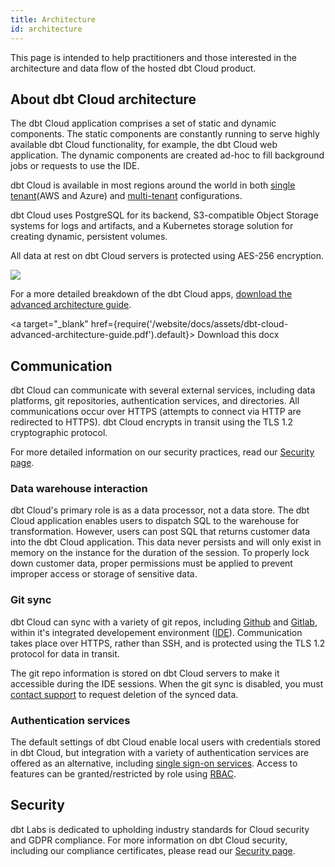 ```yaml
---
title: Architecture
id: architecture
---
```


This page is intended to help practitioners and those interested in the architecture and data flow of the hosted dbt Cloud product.

## About dbt Cloud architecture

The dbt Cloud application comprises a set of static and dynamic components. The static components are constantly running to serve highly available dbt Cloud functionality, for example, the dbt Cloud web application. The dynamic components are created ad-hoc to fill background jobs or requests to use the IDE. 

dbt Cloud is available in most regions around the world in both [single tenant](/docs/cloud/about-cloud/tenancy#single-tenant)(AWS and Azure) and [multi-tenant](/docs/cloud/about-cloud/tenancy#multi-tenant) configurations.  

dbt Cloud uses PostgreSQL for its backend, S3-compatible Object Storage systems for logs and artifacts, and a Kubernetes storage solution for creating dynamic, persistent volumes. 

All data at rest on dbt Cloud servers is protected using AES-256 encryption. 

<img src="/img/docs/dbt-cloud/on-premises/data-flows.png" />

For a more detailed breakdown of the dbt Cloud apps, [download the advanced architecture guide](/website/docs/assets/dbt-cloud-advanced-architecture-guide.pdf).

<a target="\_blank" href={require('/website/docs/assets/dbt-cloud-advanced-architecture-guide.pdf').default}> Download this docx </a>

## Communication

dbt Cloud can communicate with several external services, including data platforms, git repositories, authentication services, and directories. All communications occur over HTTPS (attempts to connect via HTTP are redirected to HTTPS). dbt Cloud encrypts in transit using the TLS 1.2 cryptographic protocol. 

For more detailed information on our security practices, read our [Security page](https://getdbt.com/security).

### Data warehouse interaction

dbt Cloud's primary role is as a data processor, not a data store. The dbt Cloud application enables users to dispatch SQL to the warehouse for transformation. However, users can post SQL that returns customer data into the dbt Cloud application. This data never persists and will only exist in memory on the instance for the duration of the session. To properly lock down customer data, proper <Term id="data-warehouse" /> permissions must be applied to prevent improper access or storage of sensitive data.

### Git sync

dbt Cloud can sync with a variety of git repos, including [Github](/docs/cloud/git/connect-github) and [Gitlab](/docs/cloud/git/connect-gitlab), within it's integrated developement environment ([IDE](/docs/get-started/develop-in-the-cloud)). Communication takes place over HTTPS, rather than SSH, and is protected using the TLS 1.2 protocol for data in transit.

The git repo information is stored on dbt Cloud servers to make it accessible during the IDE sessions. When the git sync is disabled, you must [contact support](mailto:support@getdbt.com) to request deletion of the synced data. 

### Authentication services

The default settings of dbt Cloud enable local users with credentials stored in dbt Cloud, but integration with a variety of authentication services are offered as an alternative, including [single sign-on services](/docs/cloud/manage-access/sso-overview). Access to features can be granted/restricted by role using [RBAC](/docs/cloud/manage-access/enterprise-permissions).

## Security

dbt Labs is dedicated to upholding industry standards for Cloud security and GDPR compliance. For more information on dbt Cloud security, including our compliance certificates, please read our [Security page](https://www.getdbt.com/security/).
